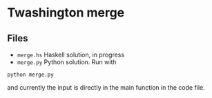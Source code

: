 # Twashington merge
## Files
* `merge.hs`
Haskell solution, in progress
* `merge.py`
Python solution. Run with
```
python merge.py
```
and currently the input is directly in the main function in the code file.
